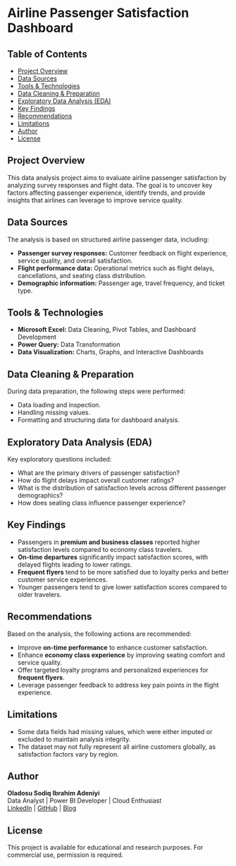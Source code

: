 # Airline Passenger Satisfaction Dashboard

## Table of Contents
- [Project Overview](#project-overview)
- [Data Sources](#data-sources)
- [Tools & Technologies](#tools--technologies)
- [Data Cleaning & Preparation](#data-cleaning--preparation)
- [Exploratory Data Analysis (EDA)](#exploratory-data-analysis-eda)
- [Key Findings](#key-findings)
- [Recommendations](#recommendations)
- [Limitations](#limitations)
- [Author](#author)
- [License](#license)

## Project Overview
This data analysis project aims to evaluate airline passenger satisfaction by analyzing survey responses and flight data. The goal is to uncover key factors affecting passenger experience, identify trends, and provide insights that airlines can leverage to improve service quality.

## Data Sources
The analysis is based on structured airline passenger data, including:
- **Passenger survey responses:** Customer feedback on flight experience, service quality, and overall satisfaction.
- **Flight performance data:** Operational metrics such as flight delays, cancellations, and seating class distribution.
- **Demographic information:** Passenger age, travel frequency, and ticket type.

## Tools & Technologies
- **Microsoft Excel:** Data Cleaning, Pivot Tables, and Dashboard Development
- **Power Query:** Data Transformation
- **Data Visualization:** Charts, Graphs, and Interactive Dashboards

## Data Cleaning & Preparation
During data preparation, the following steps were performed:
- Data loading and inspection.
- Handling missing values.
- Formatting and structuring data for dashboard analysis.

## Exploratory Data Analysis (EDA)
Key exploratory questions included:
- What are the primary drivers of passenger satisfaction?
- How do flight delays impact overall customer ratings?
- What is the distribution of satisfaction levels across different passenger demographics?
- How does seating class influence passenger experience?

## Key Findings
- Passengers in **premium and business classes** reported higher satisfaction levels compared to economy class travelers.
- **On-time departures** significantly impact satisfaction scores, with delayed flights leading to lower ratings.
- **Frequent flyers** tend to be more satisfied due to loyalty perks and better customer service experiences.
- Younger passengers tend to give lower satisfaction scores compared to older travelers.

## Recommendations
Based on the analysis, the following actions are recommended:
- Improve **on-time performance** to enhance customer satisfaction.
- Enhance **economy class experience** by improving seating comfort and service quality.
- Offer targeted loyalty programs and personalized experiences for **frequent flyers**.
- Leverage passenger feedback to address key pain points in the flight experience.

## Limitations
- Some data fields had missing values, which were either imputed or excluded to maintain analysis integrity.
- The dataset may not fully represent all airline customers globally, as satisfaction factors vary by region.

## Author
**Oladosu Sodiq Ibrahim Adeniyi**  
Data Analyst | Power BI Developer | Cloud Enthusiast  
[LinkedIn](#) | [GitHub](#) | [Blog](#)  

## License
This project is available for educational and research purposes. For commercial use, permission is required.

